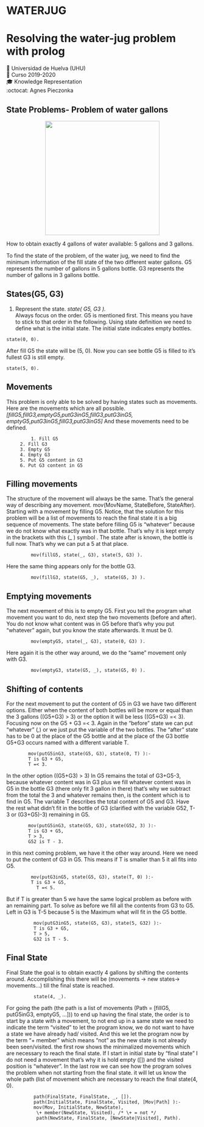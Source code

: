 # WATERJUG
# Resolving the water-jug problem with prolog
:office: Universidad de Huelva (UHU)  
:calendar: Curso 2019-2020  
:mortar_board: Knowledge Representation  
:octocat: Agnes Pieczonka
## State Problems- Problem of water gallons 
<p align="center">
  <img width="300" height="300" src="waterjug.png">

How to obtain exactly 4 gallons of water available:
5 gallons	and 3 gallons.

To find the state of the problem, of the water jug, we need to find the
minimum information of the fill state of the two different water gallons.
G5 represents the number of gallons in 5 gallons bottle.
G3 represents the number of gallons in 3 gallons bottle.

## States(G5, G3)
1. Represent the state.
*state( G5, G3 ).*                              
Always focus on the order. G5 is mentioned first. This means you have to stick to that order in the following. Using state definition we need to define what is the initial state. 
The initial state indicates empty bottles.
```
state(0, 0). 
```
After fill G5 the state will be (5, 0). Now you can see bottle G5 is filled to it’s fullest G3 is still empty.
```
state(5, 0).            
```
## Movements
This problem is only able to be solved by having states such as movements.      
Here are the movements which are all possible.
*[fillG5,fillG3,emptyG5,putG3inG5,fillG3,putG3inG5, emptyG5,putG3inG5,fillG3,putG3inG5]*
And these movements need to be defined.


             1. Fill G5
		 2. Fill G3
		 3. Empty G5
		 4. Empty G3
		 5. Put G5 content in G3
		 6. Put G3 content in G5
## Filling movements      
The structure of the movement will always be the same. That’s the general way of describing any movement. mov(MovName, StateBefore, StateAfter). Starting with a movement by filling G5. Notice, that the solution for this problem will be a list of movements to reach the final state it is a big sequence of movements. The state before filling G5 is “whatever” because we do not know what exactly was in that bottle. That’s why it is kept empty in the brackets with this (_ ) symbol . The state after is known, the bottle is full now. That’s why we can put a 5 at that place.     
```
         mov(fillG5, state(_, G3), state(5, G3) ).   
```
Here the same thing appears only for the bottle G3.    
```
         mov(fillG3, state(G5, _),  state(G5, 3) ).      
```
## Emptying movements
The next movement of this is to empty G5.
First you tell the program what movement you want to do, next step the two movements (before and after). You do not know what content was in G5 before that’s why you put “whatever” again, but you know the state afterwards. It must be 0.     
```
         mov(emptyG5, state(_, G3), state(0, G3) ).     
```
Here again it is the other way around, we do the “same” movement only with G3.
```
         mov(emptyG3, state(G5, _), state(G5, 0) ).    
```
## Shifting of contents
For the next movement to put the content of G5 in G3 we have two different options. Either when the content of both bottles will be more or equal than the 3 gallons ((G5+G3) > 3) or the option it will be less ((G5+G3) =< 3). Focusing now on the G5 + G3 =< 3. Again in the “before” state we can put “whatever” (_,_) or we just put the variable of the two bottles. The “after” state has to be 0 at the place of the G5 bottle and at the place of the G3 bottle G5+G3 occurs named with a different variable T.
```
        mov(putG5inG3, state(G5, G3), state(0, T) ):-
        T is G3 + G5, 
        T =< 3. 
```    
In the other option ((G5+G3) > 3) In G5 remains the total of G3+G5-3, because whatever content was in G3 plus we fill whatever content was in G5 in the bottle G3 (there only fit 3 gallon in there) that’s why we subtract from the total the 3 and whatever remains then, is the content which is to find in G5. The variable T describes the total content of G5 and G3. Have the rest what didn’t fit in the bottle of G3 (clarified with the variable G52, T-3 or (G3+G5)-3) remaining in G5.
``` 
        mov(putG5inG3, state(G5, G3), state(G52, 3) ):-
        T is G3 + G5,       
        T > 3,         
        G52 is T - 3.                                    
``` 
in this next coming problem, we have it the other way around. Here we need to put the content of G3 in G5. This means if T is smaller than 5 it all fits into G5.
``` 
         mov(putG3inG5, state(G5, G3), state(T, 0) ):-
         T is G3 + G5,                                                      
           T =< 5.
``` 
But if T is greater than 5 we have the same logical problem as before with an remaining part. To solve as before we fill all the contents from G3 to G5. Left in G3 is T-5 because 5 is the Maximum what will fit in the G5 bottle.
``` 
          mov(putG3inG5, state(G5, G3), state(5, G32) ):-
          T is G3 + G5,
          T > 5,   
          G32 is T - 5.          
``` 
## Final State
Final State the goal is to obtain exactly 4 gallons by shifting the contents around. Accomplishing this there will be (movements -> new states-> movements…) till the final state is reached.
```
          state(4, _).
```
For going the path (the path is a list of movements (Path = [fillG5, putG5inG3, emptyG5, ...])) to end up having the final state, the order is to start by a state with a movement, to not end up in a same state we need to indicate the term “visited” to let the program know, we do not want to have a state we have already had/ visited. And this we let the program now by the term “\+ member” which means “not” as the new state is not already been seen/visited. the first row shows the minimalized movements which are necessary to reach the final state. If I start in initial state by “final state” I do not need a movement that’s why it is hold empty ([]) and the visited position is “whatever”. In the last row we can see how the program solves the problem when not starting from the final state. it will let us know the whole path (list of movement which are necessary to reach the final state(4, 0).
```
          path(FinalState, FinalState, _, []).
          path(InitialState, FinalState, Visited, [Mov|Path] ):-
          mov(Mov, InitialState, NewState),
           \+ member(NewState, Visited), /* \+ = not */
           path(NewState, FinalState, [NewState|Visited], Path).
```           
